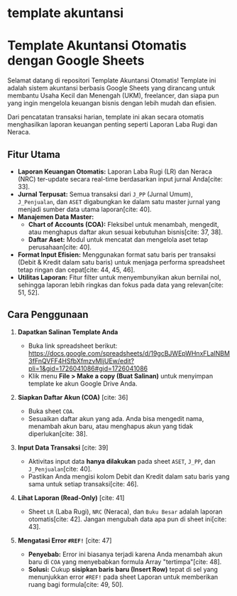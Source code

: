 # template akuntansi

# Template Akuntansi Otomatis dengan Google Sheets

Selamat datang di repositori Template Akuntansi Otomatis! Template ini adalah sistem akuntansi berbasis Google Sheets yang dirancang untuk membantu Usaha Kecil dan Menengah (UKM), freelancer, dan siapa pun yang ingin mengelola keuangan bisnis dengan lebih mudah dan efisien.

Dari pencatatan transaksi harian, template ini akan secara otomatis menghasilkan laporan keuangan penting seperti Laporan Laba Rugi dan Neraca.

## Fitur Utama

-   **Laporan Keuangan Otomatis:** Laporan Laba Rugi (LR) dan Neraca (NRC) ter-update secara real-time berdasarkan input jurnal Anda[cite: 33].
-   **Jurnal Terpusat:** Semua transaksi dari `J_PP` (Jurnal Umum), `J_Penjualan`, dan `ASET` digabungkan ke dalam satu master jurnal yang menjadi sumber data utama laporan[cite: 40].
-   **Manajemen Data Master:**
    -   **Chart of Accounts (COA):** Fleksibel untuk menambah, mengedit, atau menghapus daftar akun sesuai kebutuhan bisnis[cite: 37, 38].
    -   **Daftar Aset:** Modul untuk mencatat dan mengelola aset tetap perusahaan[cite: 40].
-   **Format Input Efisien:** Menggunakan format satu baris per transaksi (Debit & Kredit dalam satu baris) untuk menjaga performa spreadsheet tetap ringan dan cepat[cite: 44, 45, 46].
-   **Utilitas Laporan:** Fitur filter untuk menyembunyikan akun bernilai nol, sehingga laporan lebih ringkas dan fokus pada data yang relevan[cite: 51, 52].

## Cara Penggunaan

1.  **Dapatkan Salinan Template Anda**
    -   Buka link spreadsheet berikut: https://docs.google.com/spreadsheets/d/19gcBJWEpWHnxFLaINBM3fFnQVFF4HSfbXfmzvMIjUEw/edit?pli=1&gid=1726041086#gid=1726041086
    -   Klik menu **File > Make a copy (Buat Salinan)** untuk menyimpan template ke akun Google Drive Anda.

2.  **Siapkan Daftar Akun (COA)** [cite: 36]
    -   Buka sheet `COA`.
    -   Sesuaikan daftar akun yang ada. Anda bisa mengedit nama, menambah akun baru, atau menghapus akun yang tidak diperlukan[cite: 38].

3.  **Input Data Transaksi** [cite: 39]
    -   Aktivitas input data **hanya dilakukan** pada sheet `ASET`, `J_PP`, dan `J_Penjualan`[cite: 40].
    -   Pastikan Anda mengisi kolom Debit dan Kredit dalam satu baris yang sama untuk setiap transaksi[cite: 46].

4.  **Lihat Laporan (Read-Only)** [cite: 41]
    -   Sheet `LR` (Laba Rugi), `NRC` (Neraca), dan `Buku Besar` adalah laporan otomatis[cite: 42]. Jangan mengubah data apa pun di sheet ini[cite: 43].

5.  **Mengatasi Error `#REF!`** [cite: 47]
    -   **Penyebab:** Error ini biasanya terjadi karena Anda menambah akun baru di `COA` yang menyebabkan formula Array "tertimpa"[cite: 48].
    -   **Solusi:** Cukup **sisipkan baris baru (Insert Row)** tepat di sel yang menunjukkan error `#REF!` pada sheet Laporan untuk memberikan ruang bagi formula[cite: 49, 50].
